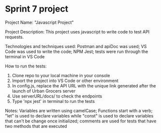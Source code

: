 # Sprint 7 project
Project Name:
"Javascript Project"


Project Description: 
This project uses javascript to write code to test API requests.


Technologies and techniques used:
Postman and apiDoc was used;
VS Code was used to write the code;
NPM Jest;
tests were run through the terminal in VS Code


How to run the tests:
1) Clone repo to your local machine in your console
2) Import the project into VS Code or other environment
3) In config.js, replace the API URL with the unique link generated after the launch of Urban Grocers server
4) Use serverURL/docs/ to check the endpoints
5) Type 'npx jest' in terminal to run the tests


Notes:
Variables are written using camelCase; 
Functions start with a verb; 
"let" is used to declare variables while "const" is used to declare variables that can't be change once initialized; 
comments are used for tests that have two methods that are executed